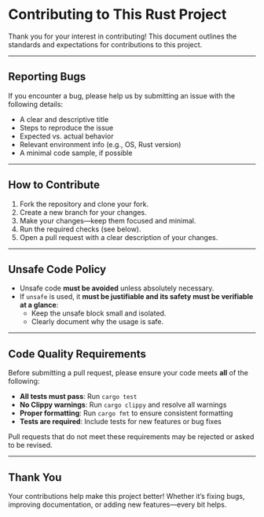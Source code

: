 # Contributing to This Rust Project

Thank you for your interest in contributing! This document outlines the standards and expectations for contributions to this project.

---

## Reporting Bugs

If you encounter a bug, please help us by submitting an issue with the following details:

- A clear and descriptive title  
- Steps to reproduce the issue  
- Expected vs. actual behavior  
- Relevant environment info (e.g., OS, Rust version)  
- A minimal code sample, if possible  

---

## How to Contribute

1. Fork the repository and clone your fork.
2. Create a new branch for your changes.
3. Make your changes—keep them focused and minimal.
4. Run the required checks (see below).
5. Open a pull request with a clear description of your changes.

---

## Unsafe Code Policy

- Unsafe code **must be avoided** unless absolutely necessary.
- If `unsafe` is used, it **must be justifiable and its safety must be verifiable at a glance**:
  - Keep the unsafe block small and isolated.
  - Clearly document why the usage is safe.

---

## Code Quality Requirements

Before submitting a pull request, please ensure your code meets **all** of the following:

- **All tests must pass**: Run `cargo test`
- **No Clippy warnings**: Run `cargo clippy` and resolve all warnings
- **Proper formatting**: Run `cargo fmt` to ensure consistent formatting
- **Tests are required**: Include tests for new features or bug fixes

Pull requests that do not meet these requirements may be rejected or asked to be revised.

---

## Thank You

Your contributions help make this project better! Whether it’s fixing bugs, improving documentation, or adding new features—every bit helps.
